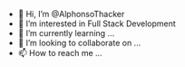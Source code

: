 - 👋 Hi, I’m @AlphonsoThacker
- 👀 I’m interested in Full Stack Development
- 🌱 I’m currently learning ...
- 💞️ I’m looking to collaborate on ...
- 📫 How to reach me ...

<!---
AlThac/AlThac is a ✨ special ✨ repository because its `README.md` (this file) appears on your GitHub profile.
You can click the Preview link to take a look at your changes.
--->
